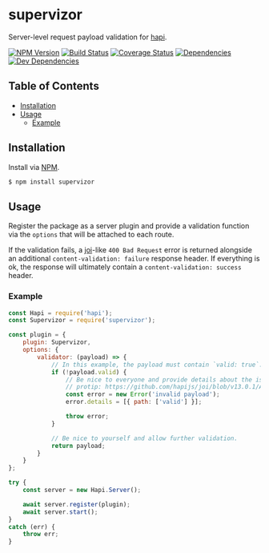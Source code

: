 # supervizor
Server-level request payload validation for [hapi](https://github.com/hapijs/hapi).

[![NPM Version][version-img]][version-url] [![Build Status][travis-img]][travis-url] [![Coverage Status][coveralls-img]][coveralls-url] [![Dependencies][david-img]][david-url] [![Dev Dependencies][david-dev-img]][david-dev-url]

## Table of Contents

- [Installation](#installation)
- [Usage](#usage)
  - [Example](#example)

## Installation
Install via [NPM](https://www.npmjs.org).

```sh
$ npm install supervizor
```

## Usage

Register the package as a server plugin and provide a validation function via the `options` that will be attached to each route.

If the validation fails, a [joi](https://github.com/hapijs/joi)-like `400 Bad Request` error is returned alongside an additional `content-validation: failure` response header. If everything is ok, the response will ultimately contain a `content-validation: success` header.

### Example

```js
const Hapi = require('hapi');
const Supervizor = require('supervizor');

const plugin = {
    plugin: Supervizor,
    options: {
        validator: (payload) => {
            // In this example, the payload must contain `valid: true`.
            if (!payload.valid) {
                // Be nice to everyone and provide details about the issue.
                // protip: https://github.com/hapijs/joi/blob/v13.0.1/API.md#errors
                const error = new Error('invalid payload');
                error.details = [{ path: ['valid'] }];

                throw error;
            }

            // Be nice to yourself and allow further validation.
            return payload;
        }
    }
};

try {
    const server = new Hapi.Server();

    await server.register(plugin);
    await server.start();
}
catch (err) {
    throw err;
}
```

[coveralls-img]: https://img.shields.io/coveralls/ruiquelhas/supervizor.svg?style=flat-square
[coveralls-url]: https://coveralls.io/github/ruiquelhas/supervizor
[david-img]: https://img.shields.io/david/ruiquelhas/supervizor.svg?style=flat-square
[david-url]: https://david-dm.org/ruiquelhas/supervizor
[david-dev-img]: https://img.shields.io/david/dev/ruiquelhas/supervizor.svg?style=flat-square
[david-dev-url]: https://david-dm.org/ruiquelhas/supervizor?type=dev
[version-img]: https://img.shields.io/npm/v/supervizor.svg?style=flat-square
[version-url]: https://www.npmjs.com/package/supervizor
[travis-img]: https://img.shields.io/travis/ruiquelhas/supervizor.svg?style=flat-square
[travis-url]: https://travis-ci.org/ruiquelhas/supervizor
